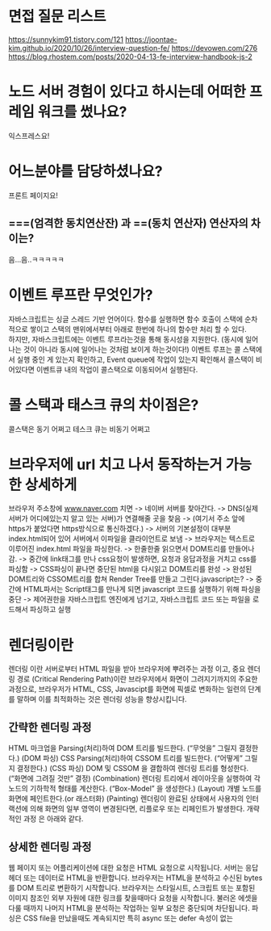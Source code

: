 # 면접 질문 리스트

https://sunnykim91.tistory.com/121
https://joontae-kim.github.io/2020/10/26/interview-question-fe/
https://devowen.com/276
https://blog.rhostem.com/posts/2020-04-13-fe-interview-handbook-js-2

# 노드 서버 경험이 있다고 하시는데 어떠한 프레임 워크를 썼나요?
익스프레스요!

# 어느분야를 담당하셨나요?
프론트 페이지요!

## ===(엄격한 동치연산잔) 과 ==(동치 연산자) 연산자의 차이는?
음...음..ㅋㅋㅋㅋㅋ

# 이벤트 루프란 무엇인가?
자바스크립트는 싱글 스레드 기반 언어이다. 함수를 실행하면 함수 호출이 스택에 순차적으로 쌓이고 스택의 맨위에서부터 아래로 한번에 하나의 함수만 처리 할 수 있다.  
하지만, 자바스크립트에는 이벤트 루프라는것을 통해 동시성을 지원한다. (동시에 일어나는 것이 아니라 동시에 일어나는 것처럼 보이게 하는것이다!) 
이벤트 루프는 콜 스택에서 실행 중인 게 있는지 확인하고, Event queue에 작업이 있는지 확인해서 콜스택이 비어있다면 이벤트큐 내의 작업이 콜스택으로 이동되어서 실행된다. 


# 콜 스택과 태스크 큐의 차이점은?
콜스택은 동기 어쩌고
테스크 큐는 비동기 어쩌고


# 브라우저에 url 치고 나서 동작하는거 가능한 상세하게
브라우저 주소창에 www.naver.com 치면  -> 네이버 서버를 찾아간다.     -> DNS(실제 서버가 어디에있는지 알고 있는 서버)가 연결해줄 곳을 찾음     -> (여기서 주소 앞에 https가 붙었다면 https방식으로 통신하겠다.)     -> 서버의 기본설정이 대부분 index.html되어 있어 서버에서 이파일을 클라이언트로 보냄    -> 브라우저는 텍스트로 이루어진 index.html 파일을 파싱한다.    -> 한줄한줄 읽으면서 DOM트리를 만들어나감.    -> 중간에 link태그를 만나 css요청이 발생하면, 요청과 응답과정을 거치고 css를 파싱함    -> CSS파싱이 끝나면 중단된 html을 다시읽고 DOM트리를 완성    -> 완성된 DOM트리와 CSSOM트리를 합쳐 Render Tree를 만들고 그린다.javascript는?    -> 중간에 HTML파서는 Script태그를 만나게 되면 javascript 코드를 실행하기 위해 파싱을 중단    -> 제어권한을 자바스크립트 엔진에게 넘기고, 자바스크립트 코드 또는 파일을 로드해서 파싱하고 실행

# 렌더링이란
렌더링 이란 서버로부터 HTML 파일을 받아 브라우저에 뿌려주는 과정 이고, 중요 렌더링 경로 (Critical Rendering Path)이란 브라우저에서 화면이 그려지기까지의 주요한 과정으로, 브라우저가 HTML, CSS, Javascipt를 화면에 픽셀로 변화하는 일련의 단계 를 말하며 이를 최적화하는 것은 렌더링 성능을 향상시킵니다.

## 간략한 렌더링 과정 
HTML 마크업을 Parsing(처리)하여 DOM 트리를 빌드한다. (“무엇을” 그릴지 결정한다.) (DOM 파싱)
CSS Parsing(처리)하여 CSSOM 트리를 빌드한다. (“어떻게” 그릴지 결정한다.) (CSS 파싱)
DOM 및 CSSOM 을 결합하여 렌더링 트리를 형성한다. (“화면에 그려질 것만” 결정) (Combination)
렌더링 트리에서 레이아웃을 실행하여 각 노드의 기하학적 형태를 계산한다. (“Box-Model” 을 생성한다.) (Layout)
개별 노드를 화면에 페인트한다.(or 래스터화) (Painting)
렌더링이 완료된 상태에서 사용자의 인터랙션에 의해 화면의 일부 영역이 변경된다면, 리플로우 또는 리페인트가 발생한다.
개략적인 과정 은 아래와 같다.

## 상세한 렌더링 과정 
웹 페이지 또는 어플리케이션에 대한 요청은 HTML 요청으로 시작됩니다.
서버는 응답 헤더 또는 데이터로 HTML을 반환합니다.
브라우저는 HTML을 분석하고 수신된 bytes를 DOM 트리로 변환하기 시작합니다.
브라우저는 스타일시트, 스크립트 또는 포함된 이미지 참조인 외부 자원에 대한 링크를 찾을때마다 요청을 시작합니다.
불러온 에셋을 다룰 때까지 나머지 HTML을 분석하는 작업하는 일부 요청은 중단되며 차단됩니다.
파싱은 CSS file을 만났을때도 계속되지만 특히 async 또는 defer 속성이 없는 <script> 태그를 만났을 경우에는 렌더링을 멈추고 HTML 파싱을 중단합니다. 비록 브라우저의 프리로드(preload) 스캐너가 이 과정을 가속화하지만 과도한 스크립트는 여전히 심각한 병목현상이 될 수 있습니다.
메인 스레드가 HTML, CSS를 분석하는 동안 Preload scanner는 스크립트와 이미지를 검색할 것이고 다운로드 받기 시작할 것입니다. 스크립트가 DOM 트리 구성 프로세스를 막지 않도록 보장하기 위해, 만약 Javascript 파싱 또는 실행 순서가 중요하지 않다면 async 또는 defer 속성을 추가해야 합니다.
CSS를 받기 위해 대기하는 것은 HTML 분석 또는 다운로딩은 막지 않지만 Javascript는 종종 HTML 요소에서 CSS 속성을 조회하는데 영향을 끼치기 때문에 막습니다.
브라우저는 CSSOM 구축 작업이 끝날때까지 요청을 만들고 DOM을 생성하는 HTML을 계속해서 분석합니다.
DOM과 CSSOM이 완료되면 브라우저는 렌더 트리를 생성하고 보여지는 컨텐츠를 위해 스타일을 계산합니다. (Layout)
레이아웃 은 너비, 높이 그리고 렌더 트리 안에서 모든 노드들의 위치를 결정하는 과정으로, 각 노드의 위치를 계산하기 위해 렌더 트리에서 레이아웃을 작동시키는 것입니다.
페이지 안에서 각 오브젝트의 크기와 위치에 대한 결정도 추가됩니다. 리플로우 는 페이지의 특정 부분 또는 전체 도큐먼트의 어떤 연속적인 크기와 위치에 대한 결정입니다.
렌더트리가 완료된 후 모든 렌더 트리 요소들에 대한 위치와 크기가 정의된 레이아웃이 만들어집니다. 일단 완료되면 레이지는 렌더링되거나 또는 화면에 ‘그려집니다(painted)’.

# 프로미스란 무엇인가?
Promise 객체는 비동기 작업이 맞이할 미래의 완료 또는 실패와 그 결과 값을 나타냅니다.

# Async,Await 란 무엇인가?
자바스크립트에서 비동기를 가독성 좋게 만들어 준다. 콜백 과 프로미스 then에서 벗어나게 해준다 

# babel, webpack, eslit 에 대해 간략하게 설명 해주세요
- babel은 컴파일러 / 폴리필 집합 / ESNext를 사용하게 해준다.
- webpack 은 번들러 / 빌드 과정을 통해 여러개의 파일을 하나로 합쳐 준다. 
- eslit은 문법 에러, 버그를 찾고 보고해주는 역할을 한다. 
- Prettier는 코드 스타일을 하나로 맞춰 준다. 


# 클로저가 무엇인가요?
클로저란 실행컨텍스트가 어쩌고...

# 호이스팅
호이스팅은 인터프리터가 자바스크립트 코드를 해석함에 있어서, Global 영역 또는 함수 영역 안에 대해서 주어진 선언들을 모두 끌어올려서 해당 유효 범위 최상단에 선언하는 것을 의미한다.

# 함수선언문과 함수표현식에 대해 설명 해주시고, 어떤 차이점이 있는지 알려주세요
선언문 : 호이스팅 됨
표현식 : 호이스팅 안됨

# 이벤트 델리게이션이 무엇인가요?
특정 요소 하나하나를 개별적으로 이벤트를 부여하는 것이 아니라, 하나의 부모에 이벤트를 등록하여 부모가 이벤트를 위임하는 방식을 이벤트 위임이라고 한다. 이 방법은 동적인 요소들에 대한 처리가 수월하며 이벤트 핸들러를 더 적게 등록해 주기 때문에 메모리도 절약할 수 있다.

# 이벤트 버블링과 캡처링에 대해
거의 모든 이벤트는 버블링 됩니다.
focus 이벤트와 같이 버블링 되지 않는 이벤트도 있습니다. 버블링 되지 않는 이벤트의 종류에 대해선 조금 후에 알아보겠습니다. 몇몇 이벤트를 제외하곤 대부분의 이벤트는 버블링 됩니다.

이벤트가 발생하면 이벤트가 발생한 가장 안쪽 요소가 '타깃 요소(event.target)'가 됩니다.

이벤트는 document에서 시작해 DOM 트리를 따라 event.target까지 내려갑니다. 이벤트는 트리를 따라 내려가면서 addEventListener(..., true)로 할당한 핸들러를 동작시킵니다. addEventListener(..., true)의 true는 {capture: true}의 축약형입니다.
이후 타깃 요소에 설정된 핸들러가 호출됩니다.
이후엔 이벤트가 event.target부터 시작해서 다시 최상위 노드까지 전달되면서 각 요소에 on<event>로 할당한 핸들러와 addEventListener로 할당한 핸들러를 동작시킵니다. addEventListener로 할당한 핸들러 중, 세 번째 인수가 없거나 false, {capture: false}인 핸들러만 호출됩니다.
각 핸들러는 아래와 같은 event 객체의 프로퍼티에 접근할 수 있습니다.

event.target – 이벤트가 발생한 가장 안쪽의 요소
event.currentTarget (=this) – 이벤트를 핸들링 하는 현재 요소 (핸들러가 실제 할당된 요소)
event.eventPhase – 현재 이벤트 흐름 단계(캡처링=1, 타깃=2, 버블링=3)
핸들러에서 event.stopPropagation()을 사용해 이벤트 버블링을 멈출 수 있습니다. 다만, 이 방법은 추천하지 않습니다. 지금은 상위 요소에서 이벤트가 어떻게 쓰일지 확실치 않더라도, 추후에 버블링이 필요한 경우가 생기기 때문입니다.

캡처링 단계는 거의 쓰이지 않고, 주로 버블링 단계의 이벤트만 다뤄집니다. 이렇게 된 데는 논리적 배경이 있습니다.

현실에서 사고가 발생하면 지역 경찰이 먼저 사고를 조사합니다. 그 지역에 대해 가장 잘 아는 기관은 지역 경찰이기 때문입니다. 추가 조사가 필요하다면 그 이후에 상위 기관이 사건을 넘겨받습니다.

이벤트 핸들러도 이와 같은 논리로 만들어졌습니다. 특정 요소에 할당된 핸들러는 그 요소에 대한 자세한 사항과 무슨 일을 해야 할지 가장 잘 알고 있습니다. <td>에 할당된 핸들러는 <td>에 대한 모든 것을 알고 있기 때문에 <td>를 다루는데 가장 적합합니다. 따라서 <td>를 다룰 기회를 이 요소에 할당된 핸들러에게 가장 먼저 주는 것입니다.

버블링과 캡처링은 '이벤트 위임(event delegation)'의 토대가 됩니다. 이벤트 위임은 강력한 이벤트 핸들링 패턴입니다. 다음 챕터에서 이를 다루도록 하겠습니다.

# event의 target 속성은 
event.target – 이벤트가 발생한 가장 안쪽의 요소
event.currentTarget (=this) – 이벤트를 핸들링 하는 현재 요소 (핸들러가 실제 할당된 요소)

# this
this는 자바스크립트 런타임 시에 바인딩이 이루어지는 실행 컨텍스트 중 하나로, 해당 함수가 실행되는 동안에 사용할 수 있으며 함수 호출 부분에서 this가 가리키는 것이 무엇인지를 확인할 수 있다. 때로는 복잡한 코드에서 암시적 바인딩에 의해 혼란스러운 경우가 많은데, 이런 문제를 해결하기 위해서 call이나 apply 같은 내장 유틸리티를 사용하여 명시적으로 바인딩을 해 준다.

# -> 화살표 함수는 무엇을 말하며 어떤 특징을 가지고 있는가요?

# 프로세스와 스레드의 차이
https://gmlwjd9405.github.io/2018/09/14/process-vs-thread.html


# http 프로토콜이란 ?
하이퍼 텍스트 트렌스퍼 프로토콜 입니다. 


# http 프로토콜중 header 의 content-type 이 의미 하는 것은?

# https 는 무엇인가요?


# 최근에 본 업무관련 서적이나 강의는 뭐가 있나요? 
에헤

# callback / promise  / async await
가장 먼저 나온 Callback은 비동기 처리를 구현하기 위해 만들어 졌다. 이 함수는 다른 함수에게 인자로 전달되어 어느 시점에 실행될 수 있도록 던져주는 함수이다. 하지만 콜백 지옥이라 불리는 중첩문이 발생하면서 에러처리 한계가 생기기 시작했고 이를 해결하기 위해 Promise가 나타났다.

Promise는 어떤 값이 생성 되었을 때 그 값을 대신하는 대리자이다. 비동기 연산이 종료된 이후에 그 결과 값이나 에러를 처리할 수 있도록 처리기를 연결하는 역할을 하는 객체이다. Promise 객체를 통해 성공, 실패, 오류에 따른 후속처리가 바로 가능해서 가독성도 좋고, 비동기 에러를 처리하기도 수월하다.

Async/await은 비동기 코드를 동기식으로 표현하는 더 나은 방법으로 ES2017에 등장하였다. Async와 await는 항상 같이 붙어 있어야 한다. await 모드는 Promise 객체를 받아 처리하고, 만약 비동기 함수가 아닌 동기적 함수라면 리턴 값을 그대로 받는다. Async 함수는 Promise 객체를 통해 비동기적으로 처리된 내용을 동기적인 코드 진행 순서로 보여주는 역할을 한다.